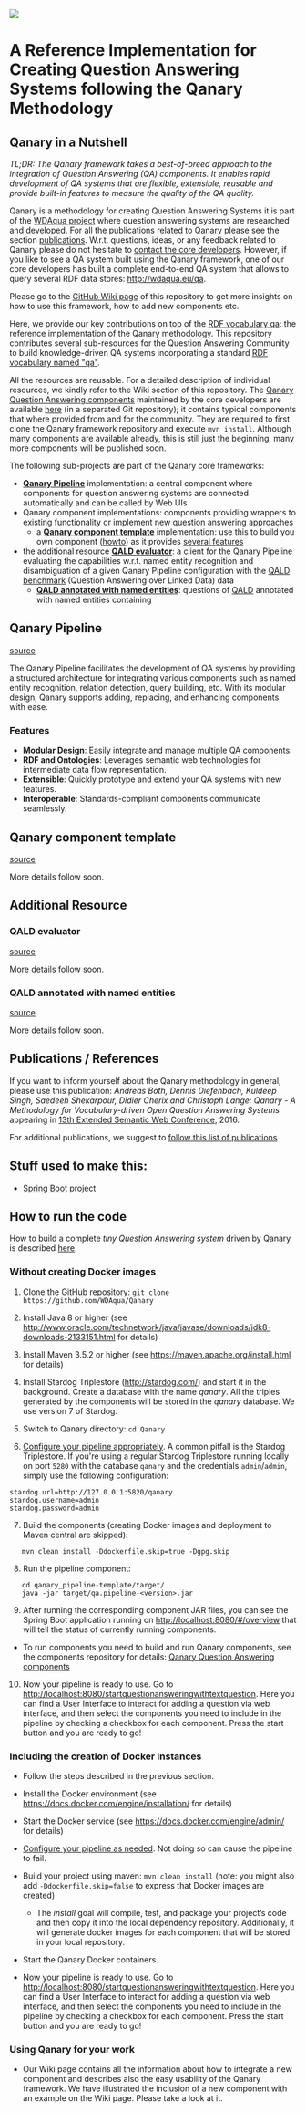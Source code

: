 ![](https://raw.githubusercontent.com/WDAqua/Qanary/master/doc/logo-qanary_s.png)

# A Reference Implementation for Creating Question Answering Systems following the Qanary Methodology
## Qanary in a Nutshell

*TL;DR: The Qanary framework takes a best-of-breed approach to the integration of Question Answering (QA) components. It enables rapid development of QA systems that are flexible, extensible, reusable and provide built-in features to measure the quality of the QA quality.*

Qanary is a methodology for creating Question Answering Systems it is part of the [WDAqua project](http://wdaqua.eu) where question answering systems are researched and developed. For all the publications related to Qanary please see the section [publications](#qanarypublications). W.r.t. questions, ideas, or any feedback related to Qanary please do not hesitate to [contact the core developers](https://github.com/WDAqua/Qanary/wiki/Who-do-I-talk-to%3F). However, if you like to see a QA system built using the Qanary framework, one of our core developers has built a complete end-to-end QA system that allows to query several RDF data stores: http://wdaqua.eu/qa.


Please go to the [GitHub Wiki page](https://github.com/WDAqua/Qanary/wiki) of this repository to get more insights on how to use this framework, how to add new components etc.

Here, we provide our key contributions on top of the [RDF vocabulary qa](https://github.com/WDAqua/QAOntology): the reference implementation of the Qanary methodology. This repository contributes several sub-resources for the Question Answering Community to build knowledge-driven QA systems incorporating a standard [RDF vocabulary named "qa"](https://github.com/WDAqua/QAOntology). 

All the resources are reusable. For a detailed description of individual resources, we kindly refer to the Wiki section of this repository. The [Qanary Question Answering components](https://github.com/WDAqua/Qanary-question-answering-components) maintained by the core developers are available [here](https://github.com/WDAqua/Qanary-question-answering-components) (in a separated Git repository); it contains typical components that where provided from and for the community. They are required to first clone the Qanary framework repository and execute ``mvn install``.
Although many components are available already, this is still just the beginning, many more components will be published soon.

The following sub-projects are part of the Qanary core frameworks:

 * [**Qanary Pipeline**](#qanarypipeline) implementation: a central component where components for question answering systems are connected automatically and can be called by Web UIs
 * Qanary component implementations: components providing wrappers to existing functionality or implement new question answering approaches
    * a [**Qanary component template**](#qanarycomponenttemplate) implementation: use this to build you own component ([howto](https://github.com/WDAqua/Qanary/wiki/How-do-I-create-a-new-Qanary-component%3F)) as it provides [several features]()
 * the additional resource [**QALD evaluator**](#qaldevaluator): a client for the Qanary Pipeline evaluating the capabilities w.r.t. named entity recognition and disambiguation of a given Qanary Pipeline configuration with the [QALD benchmark](http://qald.sebastianwalter.org/) (Question Answering over Linked Data) data
    * [**QALD annotated with named entities**](#qaldnerddataset): questions of [QALD](http://qald.sebastianwalter.org/) annotated with named entities containing

<a name="qanarypipeline"></a>
## Qanary Pipeline

[source](https://github.com/WDAqua/Qanary/tree/master/qanary_pipeline-template)

The Qanary Pipeline facilitates the development of QA systems by providing a structured architecture for integrating various components such as named entity recognition, relation detection, query building, etc. With its modular design, Qanary supports adding, replacing, and enhancing components with ease.

### Features

- **Modular Design**: Easily integrate and manage multiple QA components.
- **RDF and Ontologies**: Leverages semantic web technologies for intermediate data flow representation.
- **Extensible**: Quickly prototype and extend your QA systems with new features.
- **Interoperable**: Standards-compliant components communicate seamlessly.

<a name="qanarycomponenttemplate"></a>
## Qanary component template
[source](https://github.com/WDAqua/Qanary/tree/master/qanary_component-template)

More details follow soon.



## Additional Resource

<a name="qaldevaluator"></a>
### QALD evaluator
[source](https://github.com/WDAqua/Qanary/tree/master/qald-evaluator)

More details follow soon.


<a name="qaldnerddataset"></a>
### QALD annotated with named entities
[source](https://github.com/WDAqua/Qanary/tree/master/ISWC-results)

More details follow soon.

<a name="qanarypublications"></a>
## Publications / References

If you want to inform yourself about the Qanary methodology in general, please use this publication:  *Andreas Both, Dennis Diefenbach, Kuldeep Singh, Saedeeh Shekarpour, Didier Cherix and Christoph Lange: Qanary - A Methodology for Vocabulary-driven Open Question Answering Systems* appearing in [13th Extended Semantic Web Conference](http://2016.eswc-conferences.org), 2016.

For additional publications, we suggest to [follow this list of publications](https://scholar.google.de/scholar?q=%22qanary%22+question+%22answering%22)


## Stuff used to make this:

 * [Spring Boot](http://projects.spring.io/spring-boot/) project


## How to run the code

How to build a complete *tiny Question Answering system* driven by Qanary is described [here](https://github.com/WDAqua/Qanary-question-answering-components/blob/master/README.md#build-and-run-a-minimal-set-of-components).

### Without creating Docker images 

 1. Clone the GitHub repository: `git clone https://github.com/WDAqua/Qanary`

 2. Install Java 8 or higher (see <http://www.oracle.com/technetwork/java/javase/downloads/jdk8-downloads-2133151.html> for details)

 3. Install Maven 3.5.2 or higher (see <https://maven.apache.org/install.html> for details)

 4. Install Stardog Triplestore (<http://stardog.com/>) and start it in the background. Create a database with the name _qanary_. All the triples generated by the components will be stored in the _qanary_ database. We use version 7 of Stardog.

 5. Switch to Qanary directory: `cd Qanary`
 
 6. [Configure your pipeline appropriately](https://github.com/WDAqua/Qanary/wiki/Configuration-Parameters-of-a-Qanary-Pipeline). A common pitfall is the Stardog Triplestore. If you're using a regular Stardog Triplestore running locally on port `5280` with the database `qanary` and the credentials `admin`/`admin`, simply use the following configuration:
 ```
 stardog.url=http://127.0.0.1:5820/qanary
 stardog.username=admin
 stardog.password=admin
 ```
 
 7. Build the components (creating Docker images and deployment to Maven central are skipped):
```
   mvn clean install -Ddockerfile.skip=true -Dgpg.skip 
```
 
 8. Run the pipeline component:
```
   cd qanary_pipeline-template/target/
   java -jar target/qa.pipeline-<version>.jar
```
  
 9. After running the corresponding component JAR files, you can see the Spring Boot application running on <http://localhost:8080/#/overview> that will tell the status of currently running components.
   * To run components you need to build and run Qanary components, see the components repository for details: [Qanary Question Answering components](https://github.com/WDAqua/Qanary-question-answering-components)

 10. Now your pipeline is ready to use. Go to <http://localhost:8080/startquestionansweringwithtextquestion>. Here you can find a User Interface to interact for adding a question via web interface, and then select the components you need to include in the pipeline by checking a checkbox for each component. Press the start button and you are ready to go!


### Including the creation of Docker instances

 * Follow the steps described in the previous section.

 * Install the Docker environment (see <https://docs.docker.com/engine/installation/> for details)
 
 * Start the Docker service (see <https://docs.docker.com/engine/admin/> for details)
 
 * [Configure your pipeline as needed](https://github.com/WDAqua/Qanary/wiki/How-do-I-configure-a-Qanary-pipeline-using-Docker%3F). Not doing so can cause the pipeline to fail.

 * Build your project using maven: `mvn clean install` (note: you might also add `-Ddockerfile.skip=false` to express that Docker images are created)
   * The _install_ goal will compile, test, and package your project’s code and then copy it into the local dependency repository. Additionally, it will generate docker images for each component that will be stored in your local repository.
   
 * Start the Qanary Docker containers.
   
 * Now your pipeline is ready to use. Go to <http://localhost:8080/startquestionansweringwithtextquestion>. Here you can find a User Interface to interact for adding a question via web interface, and then select the components you need to include in the pipeline by checking a checkbox for each component. Press the start button and you are ready to go!
 
 
 ### Using Qanary for your work
 
 * Our Wiki page contains all the information about how to integrate a new component and describes also the easy usability of the Qanary framework. We have illustrated the inclusion of a new component with an example on the Wiki page. Please take a look at it.
